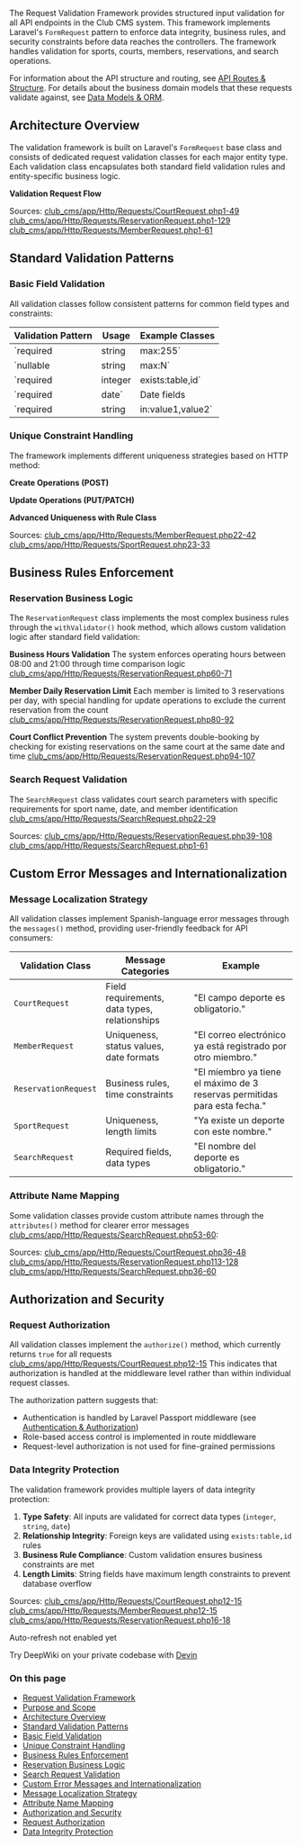 The Request Validation Framework provides structured input validation for all API endpoints in the Club CMS system. This framework implements Laravel's `FormRequest` pattern to enforce data integrity, business rules, and security constraints before data reaches the controllers. The framework handles validation for sports, courts, members, reservations, and search operations.

For information about the API structure and routing, see [API Routes & Structure](). For details about the business domain models that these requests validate against, see [Data Models & ORM]().

## Architecture Overview

The validation framework is built on Laravel's `FormRequest` base class and consists of dedicated request validation classes for each major entity type. Each validation class encapsulates both standard field validation rules and entity-specific business logic.

**Validation Request Flow**

Sources: [club\_cms/app/Http/Requests/CourtRequest.php1-49]() [club\_cms/app/Http/Requests/ReservationRequest.php1-129]() [club\_cms/app/Http/Requests/MemberRequest.php1-61]()

## Standard Validation Patterns

### Basic Field Validation

All validation classes follow consistent patterns for common field types and constraints:

| Validation Pattern | Usage | Example Classes |
| --- | --- | --- |
| `required|string|max:255` | Standard text fields | `SportRequest`, `CourtRequest`, `MemberRequest` |
| `nullable|string|max:N` | Optional text fields | `CourtRequest` (location), `SportRequest` (description) |
| `required|integer|exists:table,id` | Foreign key references | `CourtRequest` (sport\_id), `ReservationRequest` (member\_id, court\_id) |
| `required|date` | Date fields | `MemberRequest` (membership\_date), `ReservationRequest` (date) |
| `required|string|in:value1,value2` | Enum-like fields | `MemberRequest` (status) |

### Unique Constraint Handling

The framework implements different uniqueness strategies based on HTTP method:

**Create Operations (POST)**

**Update Operations (PUT/PATCH)**

**Advanced Uniqueness with Rule Class**

Sources: [club\_cms/app/Http/Requests/MemberRequest.php22-42]() [club\_cms/app/Http/Requests/SportRequest.php23-33]()

## Business Rules Enforcement

### Reservation Business Logic

The `ReservationRequest` class implements the most complex business rules through the `withValidator()` hook method, which allows custom validation logic after standard field validation:

**Business Hours Validation**
The system enforces operating hours between 08:00 and 21:00 through time comparison logic [club\_cms/app/Http/Requests/ReservationRequest.php60-71]()

**Member Daily Reservation Limit**
Each member is limited to 3 reservations per day, with special handling for update operations to exclude the current reservation from the count [club\_cms/app/Http/Requests/ReservationRequest.php80-92]()

**Court Conflict Prevention**
The system prevents double-booking by checking for existing reservations on the same court at the same date and time [club\_cms/app/Http/Requests/ReservationRequest.php94-107]()

### Search Request Validation

The `SearchRequest` class validates court search parameters with specific requirements for sport name, date, and member identification [club\_cms/app/Http/Requests/SearchRequest.php22-29]()

Sources: [club\_cms/app/Http/Requests/ReservationRequest.php39-108]() [club\_cms/app/Http/Requests/SearchRequest.php1-61]()

## Custom Error Messages and Internationalization

### Message Localization Strategy

All validation classes implement Spanish-language error messages through the `messages()` method, providing user-friendly feedback for API consumers:

| Validation Class | Message Categories | Example |
| --- | --- | --- |
| `CourtRequest` | Field requirements, data types, relationships | "El campo deporte es obligatorio." |
| `MemberRequest` | Uniqueness, status values, date formats | "El correo electrónico ya está registrado por otro miembro." |
| `ReservationRequest` | Business rules, time constraints | "El miembro ya tiene el máximo de 3 reservas permitidas para esta fecha." |
| `SportRequest` | Uniqueness, length limits | "Ya existe un deporte con este nombre." |
| `SearchRequest` | Required fields, data types | "El nombre del deporte es obligatorio." |

### Attribute Name Mapping

Some validation classes provide custom attribute names through the `attributes()` method for clearer error messages [club\_cms/app/Http/Requests/SearchRequest.php53-60]():

Sources: [club\_cms/app/Http/Requests/CourtRequest.php36-48]() [club\_cms/app/Http/Requests/ReservationRequest.php113-128]() [club\_cms/app/Http/Requests/SearchRequest.php36-60]()

## Authorization and Security

### Request Authorization

All validation classes implement the `authorize()` method, which currently returns `true` for all requests [club\_cms/app/Http/Requests/CourtRequest.php12-15]() This indicates that authorization is handled at the middleware level rather than within individual request classes.

The authorization pattern suggests that:

* Authentication is handled by Laravel Passport middleware (see [Authentication & Authorization]())
* Role-based access control is implemented in route middleware
* Request-level authorization is not used for fine-grained permissions

### Data Integrity Protection

The validation framework provides multiple layers of data integrity protection:

1. **Type Safety**: All inputs are validated for correct data types (`integer`, `string`, `date`)
2. **Relationship Integrity**: Foreign keys are validated using `exists:table,id` rules
3. **Business Rule Compliance**: Custom validation ensures business constraints are met
4. **Length Limits**: String fields have maximum length constraints to prevent database overflow

Sources: [club\_cms/app/Http/Requests/CourtRequest.php12-15]() [club\_cms/app/Http/Requests/MemberRequest.php12-15]() [club\_cms/app/Http/Requests/ReservationRequest.php16-18]()

Auto-refresh not enabled yet

Try DeepWiki on your private codebase with [Devin]()

### On this page

* [Request Validation Framework]()
* [Purpose and Scope]()
* [Architecture Overview]()
* [Standard Validation Patterns]()
* [Basic Field Validation]()
* [Unique Constraint Handling]()
* [Business Rules Enforcement]()
* [Reservation Business Logic]()
* [Search Request Validation]()
* [Custom Error Messages and Internationalization]()
* [Message Localization Strategy]()
* [Attribute Name Mapping]()
* [Authorization and Security]()
* [Request Authorization]()
* [Data Integrity Protection]()